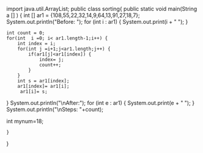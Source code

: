 import java.util.ArrayList;
public class sorting{
public static void main(String a [] ) {
	int [] ar1 = {108,55,22,32,14,9,64,13,91,27,18,7};
	System.out.println("Before: ");
	for (int i : ar1) {
		System.out.print(i + " ");
	}

	int count = 0;
	for(int  i =0; i< ar1.length-1;i++) {
		int index = i;
		for(int j =i+1;j<ar1.length;j++) {
			if(ar1[j]<ar1[index]) {
				index= j;
				count++;
			}
		}
		int s = ar1[index];
		ar1[index]= ar1[i];
		 ar1[i]= s;
		 
}
	System.out.println("\nAfter:");
	 for (int e : ar1) {
			System.out.print(e + " ");
		}
	 System.out.println("\nSteps: "+count);
	 
int mynum=18;


	
	}
}
